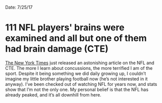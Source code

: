 Date: 7/25/17

# 111 NFL players' brains were examined and all but one of them had brain damage (CTE)

[The New York Times](https://www.nytimes.com/interactive/2017/07/25/sports/football/nfl-cte.html) just released an astonishing article on the NFL and CTE. The more I learn about concussions, the more terrified I am of the sport. Despite it being something we did daily growing up, I couldn’t imagine my little brother playing football now (he’s not interested in it anyway). I’ve been checked out of watching NFL for years now, and stats show that I’m not the only one. My personal belief is that the NFL has already peaked, and it’s all downhill from here.